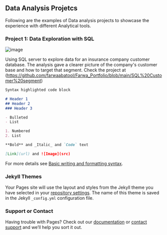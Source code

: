 ## Data Analysis Projetcs

Following are the examples of Data analysis projects to showcase the experience with different Analytical tools.

### Project 1: Data Exploration with SQL

![image](https://user-images.githubusercontent.com/88632911/177135102-9930c500-179f-4a1d-bd33-60d4c09d31c6.png)


Using SQL server to explore data for an insurance company customer database. The analysis gave a clearer picture of the company's customer base and how to target that segment.
Check the project at (https://github.com/farwaabatool/Farwa_Portfolio/blob/main/SQL%20Customer%20segment)

```markdown
Syntax highlighted code block

# Header 1
## Header 2
### Header 3

- Bulleted
- List

1. Numbered
2. List

**Bold** and _Italic_ and `Code` text

[Link](url) and ![Image](src)
```

For more details see [Basic writing and formatting syntax](https://docs.github.com/en/github/writing-on-github/getting-started-with-writing-and-formatting-on-github/basic-writing-and-formatting-syntax).

### Jekyll Themes

Your Pages site will use the layout and styles from the Jekyll theme you have selected in your [repository settings](https://github.com/farwaabatool/Farwa_Portfolio/settings/pages). The name of this theme is saved in the Jekyll `_config.yml` configuration file.

### Support or Contact

Having trouble with Pages? Check out our [documentation](https://docs.github.com/categories/github-pages-basics/) or [contact support](https://support.github.com/contact) and we’ll help you sort it out.

